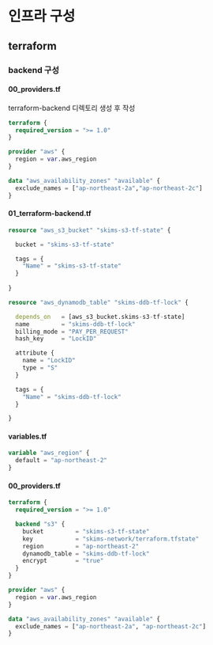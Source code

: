 # 인프라 구성
## terraform

### backend 구성
#### 00_providers.tf
terraform-backend 디렉토리 생성 후 작성
```terraform
terraform {
  required_version = ">= 1.0"
}

provider "aws" {
  region = var.aws_region
}

data "aws_availability_zones" "available" {
  exclude_names = ["ap-northeast-2a","ap-northeast-2c"]
}
```
#### 01_terraform-backend.tf
```terraform
resource "aws_s3_bucket" "skims-s3-tf-state" {

  bucket = "skims-s3-tf-state"

  tags = {
    "Name" = "skims-s3-tf-state"
  }
  
}

resource "aws_dynamodb_table" "skims-ddb-tf-lock" {

  depends_on   = [aws_s3_bucket.skims-s3-tf-state]
  name         = "skims-ddb-tf-lock"
  billing_mode = "PAY_PER_REQUEST"
  hash_key     = "LockID"

  attribute {
    name = "LockID"
    type = "S"
  }

  tags = {
    "Name" = "skims-ddb-tf-lock"
  }

}
```

#### variables.tf
```terraform
variable "aws_region" {
  default = "ap-northeast-2"
}
```


#### 00_providers.tf
```terraform
terraform {
  required_version = ">= 1.0"

  backend "s3" {
    bucket         = "skims-s3-tf-state"
    key            = "skims-network/terraform.tfstate"
    region         = "ap-northeast-2"
    dynamodb_table = "skims-ddb-tf-lock"
    encrypt        = "true"
  }
}

provider "aws" {
  region = var.aws_region
}

data "aws_availability_zones" "available" {
  exclude_names = ["ap-northeast-2a", "ap-northeast-2c"]
}
```
